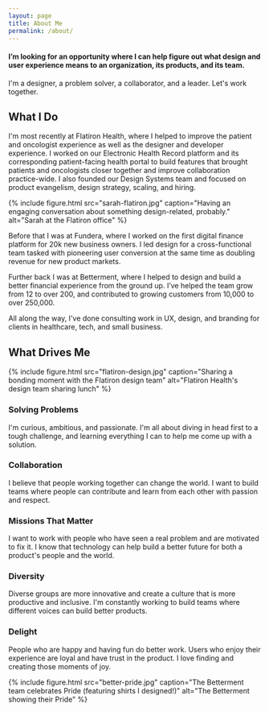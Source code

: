 ```yaml
---
layout: page
title: About Me
permalink: /about/
---
```


#### I’m looking for an opportunity where I can help figure out what design and user experience means to an organization, its products, and its team.

I'm a designer, a problem solver, a collaborator, and a leader. Let's work together.

## What I Do

I'm most recently at Flatiron Health, where I helped to improve the patient and oncologist experience as well as the designer and developer experience. I worked on our Electronic Health Record platform and its corresponding patient-facing health portal to build features that brought patients and oncologists closer together and improve collaboration practice-wide. I also founded our Design Systems team and focused on product evangelism, design strategy, scaling, and hiring.

{% include figure.html src="sarah-flatiron.jpg" caption="Having an engaging conversation about something design-related, probably." alt="Sarah at the Flatiron office" %}

Before that I was at Fundera, where I worked on the first digital finance platform for 20k new business owners. I led design for a cross-functional team tasked with pioneering user conversion at the same time as doubling revenue for new product markets.

Further back I was at Betterment, where I helped to design and build a better financial experience from the ground up. I’ve helped the team grow from 12 to over 200, and contributed to growing customers from 10,000 to over 250,000.

All along the way, I've done consulting work in UX, design, and branding for clients in healthcare, tech, and small business.

## What Drives Me

{% include figure.html src="flatiron-design.jpg" caption="Sharing a bonding moment with the Flatiron design team" alt="Flatiron Health's design team sharing lunch" %}

### Solving Problems

I'm curious, ambitious, and passionate. I'm all about diving in head first to a tough challenge, and learning everything I can to help me come up with a solution.

### Collaboration

I believe that people working together can change the world. I want to build teams where people can contribute and learn from each other with passion and respect.

### Missions That Matter

I want to work with people who have seen a real problem and are motivated to fix it. I know that technology can help build a better future for both a product's people and the world.

### Diversity

Diverse groups are more innovative and create a culture that is more productive and inclusive. I'm constantly working to build teams where different voices can build better products.

### Delight

People who are happy and having fun do better work. Users who enjoy their experience are loyal and have trust in the product. I love finding and creating those moments of joy.

{% include figure.html src="better-pride.jpg" caption="The Betterment team celebrates Pride (featuring shirts I designed!)" alt="The Betterment showing their Pride" %}
